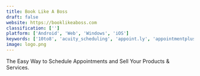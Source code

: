 ```yaml
---
title: Book Like A Boss
draft: false 
website: https://booklikeaboss.com
classification: ['']
platform: ['Android', 'Web', 'Windows', 'iOS']
keywords: ['10to8', 'acuity_scheduling', 'appoint.ly', 'appointmentplus', 'assistant.to', 'bookafy', 'checkfront', 'genbook', 'mindbody', 'reservio', 'sagenda', 'scheduleonce', 'schedulicity', 'simplybook.me', 'supersaas', 'wellnessliving', 'youcanbook.me', 'canumeet', 'vcita']
image: logo.png
---
```

The Easy Way to Schedule Appointments and Sell Your Products & Services.